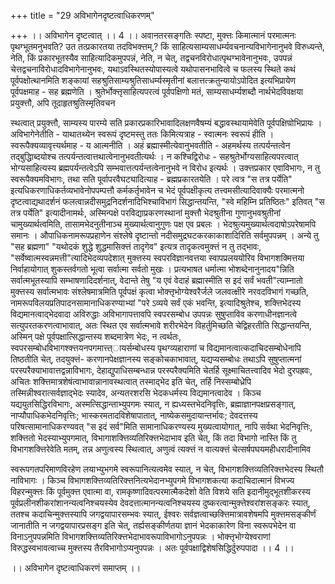 +++
title = "29 अविभागेनदृष्टत्वाधिकरणम्"

+++
।। अविभागेन दृष्टत्वात् ।। 4 ।। अवानतरसङ्गतिः स्पष्टा, मुक्त्तः किमात्मानं परमात्मनः पृथग्भूतमनुभवति? उत तत्प्रकारतया तदविभक्त्तम्,? किं साहित्यसाम्यसाधर्म्यवचनान्यविभागेनानुभवे विरुध्यन्ते, नेति, किं प्रकारभूतस्यैव साहित्यादिकमुपपन्नं, नेति, न चेत्, तद्वचनविरोधात्पृथग्भावेनानुभवः, उपपन्नं चेत्तद्वचनाविरोधादविभागेनानुभवः, यथाऽवस्थितस्योपास्यत्वे यथोपासनभावित्वे च फलस्य स्थिते कथं पूर्वपक्षोत्थानमिति शङ्कायां सहश्रुतिसाम्यश्रुतिसाधर्म्यस्मृतीनां बलात्तत्क्रतुन्यायोऽपोदित इत्यभिप्रायेण पूर्वपक्षमाह - सह ब्रह्मणेति । श्रुतेर्भोक्त्तृसाहित्यपरत्वं पूर्वपक्षिणो मतं, साम्यसाधर्म्यशब्दौ नार्थभेदविवक्षया प्रयुक्त्तौ, अपि तूदाहृतश्रुतिस्मृतिवचन

स्थत्वात् प्रयुक्त्तौ, साम्यस्य पारम्ये सति प्रकारप्रकारिभावादिलक्षणवैषम्यं बद्धावस्थायामेवेति पूर्वपक्षिण्रोभिप्रायः । अविभागेनेतीति - याथातथ्येन स्वरूपं दृष्टमस्तु ततः किमित्यत्राह - स्वात्मनः स्वरूपं हीति । स्वरूपैक्यव्यावृत्त्यर्थमाह - य आत्मनीति । अहं ब्रह्मास्मीत्येवानुभवतीति - अहमर्थस्य तत्पर्यन्तत्वेन तद्बुद्धिाब्दयोश्च तत्पर्यन्तत्वात्तथात्वेनानुभवतीत्यर्थः । न कश्चिद्विरोधः - सहश्रुतेर्भोग्यसाहित्यपरत्वात् भोग्यसाहित्यस्य ब्रह्मपर्यन्तत्वेऽपि सम्भवात्तत्पर्यन्तत्वेनानुभवे न विरोध इत्यर्थः । उक्त्तप्रकार एवाविभागः, न तु स्वरूपैक्यमविभागः, तथा सति पूर्वापरवैघट्यादित्याह - ब्रह्मप्रकारतयेति । परे त्वत्र "स तत्र पर्येति" इत्यधिकरणाधिकर्तव्यभावेनोपपम्पत्तौ कर्मकर्तृभावेन च भेदं पूर्वपक्षीकृत्य तत्त्वमसीत्यादिवाक्यैः परमात्मनो दृष्टत्वाद्यथादर्शनं फलत्वान्नदीसमुद्रनिदर्शनादिभिश्चाविभागं सिद्धान्तयन्ति, "स्वे महिम्नि प्रतिष्ठितः" इतिवत् "स तत्र पर्येति" इत्यादीनामर्थः, अस्मिन्पक्षे परविद्याप्रकरणस्थानां मुक्त्तौ भेदश्रुतीना गुणानुभवश्रुतीनां चामुख्यार्थत्वमिति, तासामभेदनुतीनाञ्च मुख्यार्थत्वानुगुणः पक्ष एव प्रबलः । भेदश्रुत्यमुख्यार्थत्वदाषोऽपरेषामपि समानः । औपाधिकनामरूपप्रहाणेन संश्लेषे दृष्टान्तो नदीसमुद्रघटकरकाकाशादिरिति सर्वमुपपन्नम् । अन्ये तु "सह ब्रह्मणा" "यथोदकं शुद्धे शुद्धमासिक्त्तं तादृगेव" इत्यत्र तादृकत्वमुक्त्तं न तु तद्भावः, "सर्वेष्वात्मस्वन्नमत्ती"त्यादिभेदव्यपदेशात् मुक्त्तस्य स्वपरविज्ञानवत्तया स्वापप्रलययोरिव विभागशक्मित्तया निर्वाहायोगात् शुकस्तर्वगतो भूत्वा सर्वात्मा सर्वतो मुखः । प्रत्यभाषत धर्मात्मा भोशब्देनानुनादय"न्निति सर्वात्मभूतस्यापि सम्भाषणादिदर्शनात्, वेदान्ते तेषु "य एवं वेदाहं ब्रह्मास्मीति स इदं सर्वं भवती"त्याम्नातो मुक्त्तस्य सर्वात्मभावः संश्लेषमात्रमिति पूर्वपक्षं कृत्वा भोक्त्तृभोग्येश्वरैर्जले जलवत्क्षीरे नरवदविभागं गच्छति, नामरूपविलयप्रतिपादनसामानाधिकरण्याभ्यां "परे ऽव्यये सर्वं एकं भवन्ति, इत्यादिश्रुतेश्च, शक्त्तिभेदस्य विद्यमानत्वाद्भेदवादा अविरुद्धाः अविभागापत्तावपि स्वपरसम्बोध उपपन्नः सुषुप्ताविव करणाधीनज्ञानत्वे सत्युपरतकरणत्वाभावात्, अतः स्थित एव सर्वात्मभावे शरीरभेदेन विहर्तुमिच्छति चेद्विहरतीति सिद्धान्तयन्ति, अस्मिन् पक्षे पूर्वपक्षात्सिद्धान्तस्य शब्दमात्रेण भेदः, न त्वर्थतः, स्वपरसम्बोधविभागश्क्त्तयनपगमात्त्त्ायर्सम्बोधस्य पृथग्व्यहाराणां च विद्यमानत्वात्कदाचिदसम्बोधेनापि तिष्ठतीति चेत्, तदयुक्त्तं- करणानपेक्षज्ञानस्य सङ्कोचकाभावात्, यद्यप्यसम्बोधः तथाऽपि सुषुप्तात्मनां परस्परैक्याभावात्तद्वन्नाविभागः, देहाद्युपाधिसम्बन्धान्न परस्परैक्यमिति चेतर्हि सूक्ष्माचितत्त्वादिव भेदो दुरपह्रवः, अचितः शक्त्तिमात्रशेषंत्वाभावान्नानावस्थत्वात् तस्माद्भेद इति चेत्, तर्हि निस्सम्बोध्रेपि तस्मिन्नीश्वरात्सर्वज्ञाद्भेदः स्यादेव, अन्यतरशरसि भेदकधर्मस्य विद्यमानत्वादेव । किञ्च यद्ययुतसिद्धिरविभागः, अस्मत्सिद्धान्ताभ्युपगमः स्यात्, न ह्यध्यस्तभेदनिवृत्तिः, ब्रह्माज्ञानपक्षप्रसङ्गात्, नाप्यौपाधिकभेदनिवृत्तिः; भास्करमतादविशेषापातात्, नाष्येकसमुदायान्तर्भावः; देवदत्तस्य परिषत्सामानाधिकरण्यवत् "स इदं सर्व"मिति सामानाधिकरण्यस्य मुख्यत्वायोगात्, नापि सर्वथा भेदनिवृत्तिः, शक्त्तितो भेदस्याभ्युपगमात्, विभागाशक्त्तिव्यतिरिक्त्तभेदाभाव इति चेत्, किं तदा विभागो नास्ति किं तु विभागशक्त्तिरेवेति मतम्, तन्न अणुत्वस्य स्थित्वात्, अणुत्वं त्यक्त्तं न वात्यक्त्तं चेत्सर्षपघयमहीधरादीनामिव

स्वरूपगतपरिमाणविरहेण लयाभ्युभगमे स्वरूपानित्यत्वमेव स्यात्, न चेत्, विभागशक्त्तिव्यतिरिक्त्तभेदस्य स्थितौ नाविभागः । किञ्च विभागशक्त्तिव्यतिरिक्त्तनित्यभेदानभ्युपगमे विभागशकत्या कदाचिदात्मानं विभज्य विहरन्मुक्त्तः किं पूर्वमुक्त्त एवात्मा वा, रामकृष्णादिवत्परमात्मैकदेशो वेति विशये सति इदानीमुद्भूतशीकरस्य पूर्वप्रलीनशीकरांशानन्यत्वनिश्चयस्येव देवदत्तात्मानन्यत्वनिश्चयस्य दुष्करत्वान्मुक्त्तेश्वरांशसङ्करः स्यात्, ततश्च कदाचिन्मुक्त्तस्यापि जगद्वयापारसम्भवः स्यात्, ईश्वरः सर्वज्ञत्वाच्छक्त्तिमात्रावशेषमपि मुक्त्तमसङ्कीर्णं जानातीति न जगद्वयापारप्रसङ्ग इति चेत्, तर्ह्यसङ्कीर्णतया ज्ञानं भेदकाकारेण विना स्वरूपभेदेन वा विनाऽनुपपन्नमिति विभागशक्त्तिव्यतिरिक्त्तभेदाभावरूपाविभागोऽनुपपन्नः । भोक्त्तृभोग्येश्वराणां विरुद्धस्वभावत्वाच्च मुक्त्तस्य तैरविभागोऽप्यनुपपन्नः । अतः पूर्वपक्षाद्विशेषसिद्धिर्दुरुपपादा ।। 4 ।।

।। अविभागेन दृष्टत्वाधिकरणं समाप्तम् ।।

